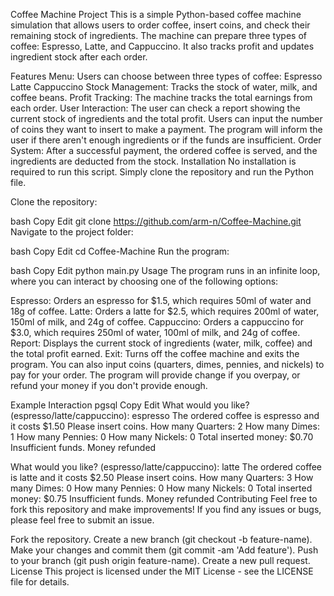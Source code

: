 Coffee Machine Project
This is a simple Python-based coffee machine simulation that allows users to order coffee, insert coins, and check their remaining stock of ingredients. The machine can prepare three types of coffee: Espresso, Latte, and Cappuccino. It also tracks profit and updates ingredient stock after each order.

Features
Menu: Users can choose between three types of coffee:
Espresso
Latte
Cappuccino
Stock Management: Tracks the stock of water, milk, and coffee beans.
Profit Tracking: The machine tracks the total earnings from each order.
User Interaction:
The user can check a report showing the current stock of ingredients and the total profit.
Users can input the number of coins they want to insert to make a payment.
The program will inform the user if there aren't enough ingredients or if the funds are insufficient.
Order System: After a successful payment, the ordered coffee is served, and the ingredients are deducted from the stock.
Installation
No installation is required to run this script. Simply clone the repository and run the Python file.

Clone the repository:

bash
Copy
Edit
git clone https://github.com/arm-n/Coffee-Machine.git
Navigate to the project folder:

bash
Copy
Edit
cd Coffee-Machine
Run the program:

bash
Copy
Edit
python main.py
Usage
The program runs in an infinite loop, where you can interact by choosing one of the following options:

Espresso: Orders an espresso for $1.5, which requires 50ml of water and 18g of coffee.
Latte: Orders a latte for $2.5, which requires 200ml of water, 150ml of milk, and 24g of coffee.
Cappuccino: Orders a cappuccino for $3.0, which requires 250ml of water, 100ml of milk, and 24g of coffee.
Report: Displays the current stock of ingredients (water, milk, coffee) and the total profit earned.
Exit: Turns off the coffee machine and exits the program.
You can also input coins (quarters, dimes, pennies, and nickels) to pay for your order. The program will provide change if you overpay, or refund your money if you don't provide enough.

Example Interaction
pgsql
Copy
Edit
What would you like? (espresso/latte/cappuccino): espresso
The ordered coffee is espresso and it costs $1.50
Please insert coins.
How many Quarters: 2
How many Dimes: 1
How many Pennies: 0
How many Nickels: 0
Total inserted money: $0.70
Insufficient funds. Money refunded

What would you like? (espresso/latte/cappuccino): latte
The ordered coffee is latte and it costs $2.50
Please insert coins.
How many Quarters: 3
How many Dimes: 0
How many Pennies: 0
How many Nickels: 0
Total inserted money: $0.75
Insufficient funds. Money refunded
Contributing
Feel free to fork this repository and make improvements! If you find any issues or bugs, please feel free to submit an issue.

Fork the repository.
Create a new branch (git checkout -b feature-name).
Make your changes and commit them (git commit -am 'Add feature').
Push to your branch (git push origin feature-name).
Create a new pull request.
License
This project is licensed under the MIT License - see the LICENSE file for details.

